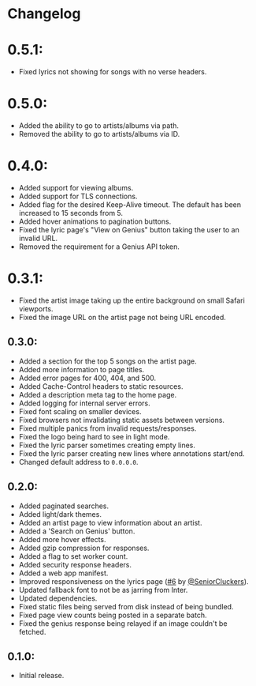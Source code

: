 # Changelog

# 0.5.1:
- Fixed lyrics not showing for songs with no verse headers.


# 0.5.0:
- Added the ability to go to artists/albums via path.
- Removed the ability to go to artists/albums via ID.


# 0.4.0:
- Added support for viewing albums.
- Added support for TLS connections.
- Added flag for the desired Keep-Alive timeout. The default has been increased to 15 seconds from 5.
- Added hover animations to pagination buttons.
- Fixed the lyric page's "View on Genius" button taking the user to an invalid URL.
- Removed the requirement for a Genius API token.


# 0.3.1:
- Fixed the artist image taking up the entire background on small Safari viewports.
- Fixed the image URL on the artist page not being URL encoded.


## 0.3.0:
- Added a section for the top 5 songs on the artist page.
- Added more information to page titles.
- Added error pages for 400, 404, and 500.
- Added Cache-Control headers to static resources.
- Added a description meta tag to the home page.
- Added logging for internal server errors.
- Fixed font scaling on smaller devices.
- Fixed browsers not invalidating static assets between versions.
- Fixed multiple panics from invalid requests/responses.
- Fixed the logo being hard to see in light mode.
- Fixed the lyric parser sometimes creating empty lines.
- Fixed the lyric parser creating new lines where annotations start/end.
- Changed default address to `0.0.0.0`.


## 0.2.0:
- Added paginated searches.
- Added light/dark themes.
- Added an artist page to view information about an artist.
- Added a 'Search on Genius' button.
- Added more hover effects.
- Added gzip compression for responses.
- Added a flag to set worker count.
- Added security response headers.
- Added a web app manifest.
- Improved responsiveness on the lyrics page ([#6] by [@SeniorCluckers]).
- Updated fallback font to not be as jarring from Inter.
- Updated dependencies.
- Fixed static files being served from disk instead of being bundled.
- Fixed page view counts being posted in a separate batch.
- Fixed the genius response being relayed if an image couldn't be fetched.


## 0.1.0:
- Initial release.


<!-- Users -->
[@SeniorCluckers]: https://github.com/SeniorCluckers

<!-- Pull Requests -->
[#6]: https://github.com/Insprill/intellectual/pull/6
